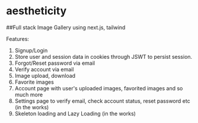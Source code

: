 # aestheticity

##Full stack Image Gallery using next.js, tailwind

Features:
1. Signup/Login
2. Store user and session data in cookies through JSWT to persist session.
3. Forgot/Reset password via email
4. Verify account via email
5. Image upload, download
6. Favorite images
7. Account page with user's uploaded images, favorited images and so much more
8. Settings page to verify email, check account status, reset password etc (in the works)
9. Skeleton loading and Lazy Loading (in the works)
